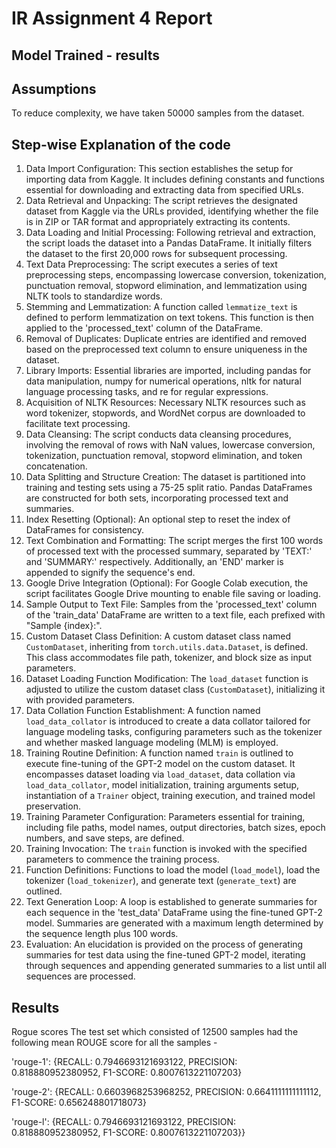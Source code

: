 # IR Assignment 4 Report

## Model Trained - results
## Assumptions 
To reduce complexity, we have taken 50000 samples from the dataset.
## Step-wise Explanation of the code
1. Data Import Configuration:
This section establishes the setup for importing data from Kaggle. It includes defining constants
and functions essential for downloading and extracting data from specified URLs.
2. Data Retrieval and Unpacking:
The script retrieves the designated dataset from Kaggle via the URLs provided, identifying
whether the file is in ZIP or TAR format and appropriately extracting its contents.
3. Data Loading and Initial Processing:
Following retrieval and extraction, the script loads the dataset into a Pandas DataFrame. It
initially filters the dataset to the first 20,000 rows for subsequent processing.
4. Text Data Preprocessing:
The script executes a series of text preprocessing steps, encompassing lowercase conversion,
tokenization, punctuation removal, stopword elimination, and lemmatization using NLTK tools to
standardize words.
5. Stemming and Lemmatization:
A function called `lemmatize_text` is defined to perform lemmatization on text tokens. This
function is then applied to the 'processed_text' column of the DataFrame.
6. Removal of Duplicates:
Duplicate entries are identified and removed based on the preprocessed text column to ensure
uniqueness in the dataset.
7. Library Imports:
Essential libraries are imported, including pandas for data manipulation, numpy for numerical
operations, nltk for natural language processing tasks, and re for regular expressions.
8. Acquisition of NLTK Resources:
Necessary NLTK resources such as word tokenizer, stopwords, and WordNet corpus are
downloaded to facilitate text processing.
9. Data Cleansing:
The script conducts data cleansing procedures, involving the removal of rows with NaN values,
lowercase conversion, tokenization, punctuation removal, stopword elimination, and token
concatenation.
10. Data Splitting and Structure Creation:
The dataset is partitioned into training and testing sets using a 75-25 split ratio. Pandas
DataFrames are constructed for both sets, incorporating processed text and summaries.
11. Index Resetting (Optional):
An optional step to reset the index of DataFrames for consistency.
12. Text Combination and Formatting:
The script merges the first 100 words of processed text with the processed summary, separated
by 'TEXT:' and 'SUMMARY:' respectively. Additionally, an 'END' marker is appended to signify
the sequence's end.
13. Google Drive Integration (Optional):
For Google Colab execution, the script facilitates Google Drive mounting to enable file saving or
loading.
14. Sample Output to Text File:
Samples from the 'processed_text' column of the 'train_data' DataFrame are written to a text file,
each prefixed with "Sample {index}:".
15. Custom Dataset Class Definition:
A custom dataset class named `CustomDataset`, inheriting from `torch.utils.data.Dataset`, is
defined. This class accommodates file path, tokenizer, and block size as input parameters.
16. Dataset Loading Function Modification:
The `load_dataset` function is adjusted to utilize the custom dataset class (`CustomDataset`),
initializing it with provided parameters.
17. Data Collation Function Establishment:
A function named `load_data_collator` is introduced to create a data collator tailored for
language modeling tasks, configuring parameters such as the tokenizer and whether masked
language modeling (MLM) is employed.
18. Training Routine Definition:
A function named `train` is outlined to execute fine-tuning of the GPT-2 model on the custom
dataset. It encompasses dataset loading via `load_dataset`, data collation via
`load_data_collator`, model initialization, training arguments setup, instantiation of a `Trainer`
object, training execution, and trained model preservation.
19. Training Parameter Configuration:
Parameters essential for training, including file paths, model names, output directories, batch
sizes, epoch numbers, and save steps, are defined.
20. Training Invocation:
The `train` function is invoked with the specified parameters to commence the training process.
21. Function Definitions:
Functions to load the model (`load_model`), load the tokenizer (`load_tokenizer`), and generate
text (`generate_text`) are outlined.
22. Text Generation Loop:
A loop is established to generate summaries for each sequence in the 'test_data' DataFrame
using the fine-tuned GPT-2 model. Summaries are generated with a maximum length
determined by the sequence length plus 100 words.
23. Evaluation:
An elucidation is provided on the process of generating summaries for test data using the
fine-tuned GPT-2 model, iterating through sequences and appending generated summaries to a
list until all sequences are processed.
## Results
Rogue scores
The test set which consisted of 12500 samples had the following mean ROUGE score for all the
samples -

'rouge-1': {RECALL: 0.7946693121693122, PRECISION: 0.818880952380952, F1-SCORE:
0.8007613221107203}

'rouge-2': {RECALL: 0.6603968253968252, PRECISION: 0.6641111111111112, F1-SCORE:
0.656248801718073}

'rouge-l': {RECALL: 0.7946693121693122, PRECISION: 0.818880952380952, F1-SCORE:
0.8007613221107203}}
